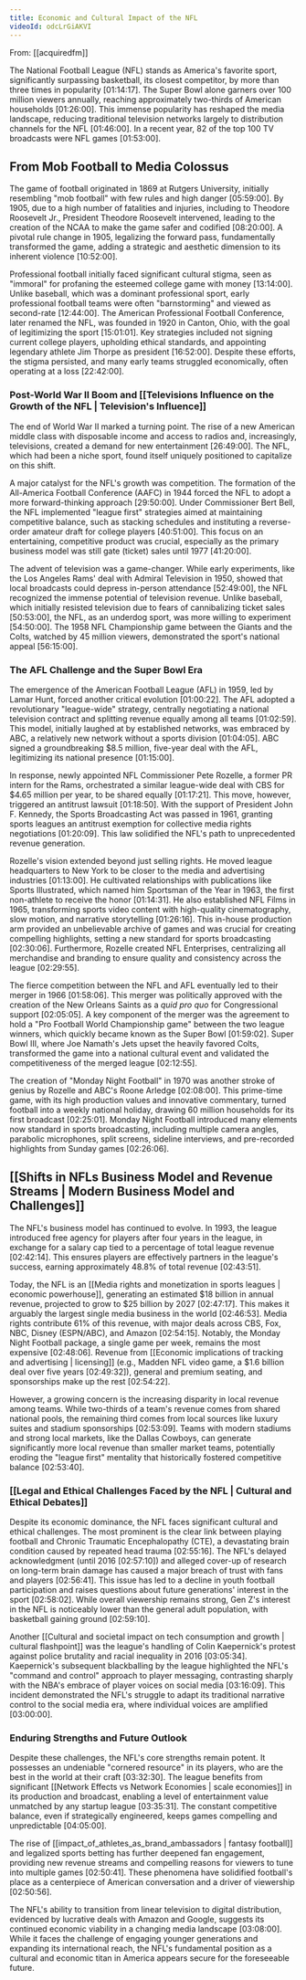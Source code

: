 ```yaml
---
title: Economic and Cultural Impact of the NFL
videoId: odcLrGiAKVI
---
```


From: [[acquiredfm]] <br/> 

The National Football League (NFL) stands as America's favorite sport, significantly surpassing basketball, its closest competitor, by more than three times in popularity <a class="yt-timestamp" data-t="01:14:17">[01:14:17]</a>. The Super Bowl alone garners over 100 million viewers annually, reaching approximately two-thirds of American households <a class="yt-timestamp" data-t="01:26:00">[01:26:00]</a>. This immense popularity has reshaped the media landscape, reducing traditional television networks largely to distribution channels for the NFL <a class="yt-timestamp" data-t="01:46:00">[01:46:00]</a>. In a recent year, 82 of the top 100 TV broadcasts were NFL games <a class="yt-timestamp" data-t="01:53:00">[01:53:00]</a>.

## From Mob Football to Media Colossus

The game of football originated in 1869 at Rutgers University, initially resembling "mob football" with few rules and high danger <a class="yt-timestamp" data-t="05:59:00">[05:59:00]</a>. By 1905, due to a high number of fatalities and injuries, including to Theodore Roosevelt Jr., President Theodore Roosevelt intervened, leading to the creation of the NCAA to make the game safer and codified <a class="yt-timestamp" data-t="08:20:00">[08:20:00]</a>. A pivotal rule change in 1905, legalizing the forward pass, fundamentally transformed the game, adding a strategic and aesthetic dimension to its inherent violence <a class="yt-timestamp" data-t="10:52:00">[10:52:00]</a>.

Professional football initially faced significant cultural stigma, seen as "immoral" for profaning the esteemed college game with money <a class="yt-timestamp" data-t="13:14:00">[13:14:00]</a>. Unlike baseball, which was a dominant professional sport, early professional football teams were often "barnstorming" and viewed as second-rate <a class="yt-timestamp" data-t="12:44:00">[12:44:00]</a>. The American Professional Football Conference, later renamed the NFL, was founded in 1920 in Canton, Ohio, with the goal of legitimizing the sport <a class="yt-timestamp" data-t="15:01:00">[15:01:01]</a>. Key strategies included not signing current college players, upholding ethical standards, and appointing legendary athlete Jim Thorpe as president <a class="yt-timestamp" data-t="16:52:00">[16:52:00]</a>. Despite these efforts, the stigma persisted, and many early teams struggled economically, often operating at a loss <a class="yt-timestamp" data-t="22:42:00">[22:42:00]</a>.

### Post-World War II Boom and [[Televisions Influence on the Growth of the NFL | Television's Influence]]

The end of World War II marked a turning point. The rise of a new American middle class with disposable income and access to radios and, increasingly, televisions, created a demand for new entertainment <a class="yt-timestamp" data-t="26:49:00">[26:49:00]</a>. The NFL, which had been a niche sport, found itself uniquely positioned to capitalize on this shift.

A major catalyst for the NFL's growth was competition. The formation of the All-America Football Conference (AAFC) in 1944 forced the NFL to adopt a more forward-thinking approach <a class="yt-timestamp" data-t="29:50:00">[29:50:00]</a>. Under Commissioner Bert Bell, the NFL implemented "league first" strategies aimed at maintaining competitive balance, such as stacking schedules and instituting a reverse-order amateur draft for college players <a class="yt-timestamp" data-t="40:51:00">[40:51:00]</a>. This focus on an entertaining, competitive product was crucial, especially as the primary business model was still gate (ticket) sales until 1977 <a class="yt-timestamp" data-t="41:20:00">[41:20:00]</a>.

The advent of television was a game-changer. While early experiments, like the Los Angeles Rams' deal with Admiral Television in 1950, showed that local broadcasts could depress in-person attendance <a class="yt-timestamp" data-t="52:49:00">[52:49:00]</a>, the NFL recognized the immense potential of television revenue. Unlike baseball, which initially resisted television due to fears of cannibalizing ticket sales <a class="yt-timestamp" data-t="50:53:00">[50:53:00]</a>, the NFL, as an underdog sport, was more willing to experiment <a class="yt-timestamp" data-t="54:50:00">[54:50:00]</a>. The 1958 NFL Championship game between the Giants and the Colts, watched by 45 million viewers, demonstrated the sport's national appeal <a class="yt-timestamp" data-t="56:15:00">[56:15:00]</a>.

### The AFL Challenge and the Super Bowl Era

The emergence of the American Football League (AFL) in 1959, led by Lamar Hunt, forced another critical evolution <a class="yt-timestamp" data-t="01:00:22">[01:00:22]</a>. The AFL adopted a revolutionary "league-wide" strategy, centrally negotiating a national television contract and splitting revenue equally among all teams <a class="yt-timestamp" data-t="01:02:59">[01:02:59]</a>. This model, initially laughed at by established networks, was embraced by ABC, a relatively new network without a sports division <a class="yt-timestamp" data-t="01:04:05">[01:04:05]</a>. ABC signed a groundbreaking $8.5 million, five-year deal with the AFL, legitimizing its national presence <a class="yt-timestamp" data-t="01:15:00">[01:15:00]</a>.

In response, newly appointed NFL Commissioner Pete Rozelle, a former PR intern for the Rams, orchestrated a similar league-wide deal with CBS for $4.65 million per year, to be shared equally <a class="yt-timestamp" data-t="01:17:21">[01:17:21]</a>. This move, however, triggered an antitrust lawsuit <a class="yt-timestamp" data-t="01:18:50">[01:18:50]</a>. With the support of President John F. Kennedy, the Sports Broadcasting Act was passed in 1961, granting sports leagues an antitrust exemption for collective media rights negotiations <a class="yt-timestamp" data-t="01:20:09">[01:20:09]</a>. This law solidified the NFL's path to unprecedented revenue generation.

Rozelle's vision extended beyond just selling rights. He moved league headquarters to New York to be closer to the media and advertising industries <a class="yt-timestamp" data-t="01:13:00">[01:13:00]</a>. He cultivated relationships with publications like Sports Illustrated, which named him Sportsman of the Year in 1963, the first non-athlete to receive the honor <a class="yt-timestamp" data-t="01:14:31">[01:14:31]</a>. He also established NFL Films in 1965, transforming sports video content with high-quality cinematography, slow motion, and narrative storytelling <a class="yt-timestamp" data-t="01:26:16">[01:26:16]</a>. This in-house production arm provided an unbelievable archive of games and was crucial for creating compelling highlights, setting a new standard for sports broadcasting <a class="yt-timestamp" data-t="02:30:06">[02:30:06]</a>. Furthermore, Rozelle created NFL Enterprises, centralizing all merchandise and branding to ensure quality and consistency across the league <a class="yt-timestamp" data-t="02:29:55">[02:29:55]</a>.

The fierce competition between the NFL and AFL eventually led to their merger in 1966 <a class="yt-timestamp" data-t="01:58:06">[01:58:06]</a>. This merger was politically approved with the creation of the New Orleans Saints as a *quid pro quo* for Congressional support <a class="yt-timestamp" data-t="02:05:05">[02:05:05]</a>. A key component of the merger was the agreement to hold a "Pro Football World Championship game" between the two league winners, which quickly became known as the Super Bowl <a class="yt-timestamp" data-t="01:59:02">[01:59:02]</a>. Super Bowl III, where Joe Namath's Jets upset the heavily favored Colts, transformed the game into a national cultural event and validated the competitiveness of the merged league <a class="yt-timestamp" data-t="02:12:55">[02:12:55]</a>.

The creation of "Monday Night Football" in 1970 was another stroke of genius by Rozelle and ABC's Roone Arledge <a class="yt-timestamp" data-t="02:08:00">[02:08:00]</a>. This prime-time game, with its high production values and innovative commentary, turned football into a weekly national holiday, drawing 60 million households for its first broadcast <a class="yt-timestamp" data-t="02:25:01">[02:25:01]</a>. Monday Night Football introduced many elements now standard in sports broadcasting, including multiple camera angles, parabolic microphones, split screens, sideline interviews, and pre-recorded highlights from Sunday games <a class="yt-timestamp" data-t="02:26:06">[02:26:06]</a>.

## [[Shifts in NFLs Business Model and Revenue Streams | Modern Business Model and Challenges]]

The NFL's business model has continued to evolve. In 1993, the league introduced free agency for players after four years in the league, in exchange for a salary cap tied to a percentage of total league revenue <a class="yt-timestamp" data-t="02:42:14">[02:42:14]</a>. This ensures players are effectively partners in the league's success, earning approximately 48.8% of total revenue <a class="yt-timestamp" data-t="02:43:51">[02:43:51]</a>.

Today, the NFL is an [[Media rights and monetization in sports leagues | economic powerhouse]], generating an estimated $18 billion in annual revenue, projected to grow to $25 billion by 2027 <a class="yt-timestamp" data-t="02:47:17">[02:47:17]</a>. This makes it arguably the largest single media business in the world <a class="yt-timestamp" data-t="02:46:53">[02:46:53]</a>. Media rights contribute 61% of this revenue, with major deals across CBS, Fox, NBC, Disney (ESPN/ABC), and Amazon <a class="yt-timestamp" data-t="02:54:15">[02:54:15]</a>. Notably, the Monday Night Football package, a single game per week, remains the most expensive <a class="yt-timestamp" data-t="02:48:06">[02:48:06]</a>. Revenue from [[Economic implications of tracking and advertising | licensing]] (e.g., Madden NFL video game, a $1.6 billion deal over five years <a class="yt-timestamp" data-t="02:49:32">[02:49:32]</a>), general and premium seating, and sponsorships make up the rest <a class="yt-timestamp" data-t="02:54:22">[02:54:22]</a>.

However, a growing concern is the increasing disparity in local revenue among teams. While two-thirds of a team's revenue comes from shared national pools, the remaining third comes from local sources like luxury suites and stadium sponsorships <a class="yt-timestamp" data-t="02:53:09">[02:53:09]</a>. Teams with modern stadiums and strong local markets, like the Dallas Cowboys, can generate significantly more local revenue than smaller market teams, potentially eroding the "league first" mentality that historically fostered competitive balance <a class="yt-timestamp" data-t="02:53:40">[02:53:40]</a>.

### [[Legal and Ethical Challenges Faced by the NFL | Cultural and Ethical Debates]]

Despite its economic dominance, the NFL faces significant cultural and ethical challenges. The most prominent is the clear link between playing football and Chronic Traumatic Encephalopathy (CTE), a devastating brain condition caused by repeated head trauma <a class="yt-timestamp" data-t="02:55:16">[02:55:16]</a>. The NFL's delayed acknowledgment (until 2016 <a class="yt-timestamp" data-t="02:57:10">[02:57:10]</a>) and alleged cover-up of research on long-term brain damage has caused a major breach of trust with fans and players <a class="yt-timestamp" data-t="02:56:41">[02:56:41]</a>. This issue has led to a decline in youth football participation and raises questions about future generations' interest in the sport <a class="yt-timestamp" data-t="02:58:02">[02:58:02]</a>. While overall viewership remains strong, Gen Z's interest in the NFL is noticeably lower than the general adult population, with basketball gaining ground <a class="yt-timestamp" data-t="02:59:10">[02:59:10]</a>.

Another [[Cultural and societal impact on tech consumption and growth | cultural flashpoint]] was the league's handling of Colin Kaepernick's protest against police brutality and racial inequality in 2016 <a class="yt-timestamp" data-t="03:05:34">[03:05:34]</a>. Kaepernick's subsequent blackballing by the league highlighted the NFL's "command and control" approach to player messaging, contrasting sharply with the NBA's embrace of player voices on social media <a class="yt-timestamp" data-t="03:16:09">[03:16:09]</a>. This incident demonstrated the NFL's struggle to adapt its traditional narrative control to the social media era, where individual voices are amplified <a class="yt-timestamp" data-t="03:00:00">[03:00:00]</a>.

### Enduring Strengths and Future Outlook

Despite these challenges, the NFL's core strengths remain potent. It possesses an undeniable "cornered resource" in its players, who are the best in the world at their craft <a class="yt-timestamp" data-t="03:32:30">[03:32:30]</a>. The league benefits from significant [[Network Effects vs Network Economies | scale economies]] in its production and broadcast, enabling a level of entertainment value unmatched by any startup league <a class="yt-timestamp" data-t="03:35:31">[03:35:31]</a>. The constant competitive balance, even if strategically engineered, keeps games compelling and unpredictable <a class="yt-timestamp" data-t="04:05:00">[04:05:00]</a>.

The rise of [[impact_of_athletes_as_brand_ambassadors | fantasy football]] and legalized sports betting has further deepened fan engagement, providing new revenue streams and compelling reasons for viewers to tune into multiple games <a class="yt-timestamp" data-t="02:50:41">[02:50:41]</a>. These phenomena have solidified football's place as a centerpiece of American conversation and a driver of viewership <a class="yt-timestamp" data-t="02:50:56">[02:50:56]</a>.

The NFL's ability to transition from linear television to digital distribution, evidenced by lucrative deals with Amazon and Google, suggests its continued economic viability in a changing media landscape <a class="yt-timestamp" data-t="03:08:00">[03:08:00]</a>. While it faces the challenge of engaging younger generations and expanding its international reach, the NFL's fundamental position as a cultural and economic titan in America appears secure for the foreseeable future.
